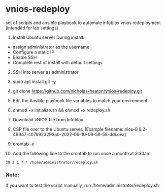 # vnios-redeploy
set of scripts and ansible playbook to automate infoblox vnios redeployment (intended for lab settings)


1. Install Ubuntu server
  During install:
  - assign administrator as the username
  - Configure a static IP
  - Enable SSH
  - Complete rest of install with default settings
2. SSH into server as administrator
3. sudo apt install git -y
4. git clone https://github.com/nicholas-heaton/vnios-redeploy.git
5. Edit the Ansible playbook file variables to match your environment
6. chmod +x initialize.sh && chmod +x redeploy.sh 
7. Download vNIOS file from Infoblox
8. CSP file over to the Ubuntu server. (Example filename: nios-8.6.2-49947-c076923293a0-2022-06-10-09-59-58-ddi.ova)
9. crontab -e

10. Add the following line to the crontab to run once a month at 3:30am

```30 3 1 * * /home/administrator/redeploy.sh```

### Note:
If you want to test the script manually, run /home/administrator/redeploy.sh
